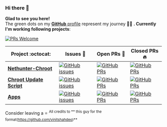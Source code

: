 ### Hi there 👋
**Glad to see you here!** <br> The green dots on my [**GitHub** profile](https://github.com/JakeFrosty?tab=repositories) represent my journey :running_man: **. Currently I'm working following projects**:

[![PRs Welcome](https://img.shields.io/badge/PRs-welcome-brightgreen.svg?style=flat&logo=github)](https://github.com/JakeFrosty)

|      Project :octocat:   |     Issues :bug:   | Open PRs :bell:  | Closed PRs :fire:  |
|-------------|-------------------|---|---|
| [**Nethunter-Chroot**](https://github.com/JakeFrosty/Nethunter-Chroot) | [![GitHub issues](https://img.shields.io/github/issues/JakeFrosty/Nethunter-Chroot?color=green&logo=github&style=flat)](https://github.com/JakeFrosty/Nethunter-Chroot/issues) | [![GitHub PRs](https://img.shields.io/github/issues-pr/JakeFrosty/Nethunter-Chroot?style=flat&logo=github)](https://github.com/JakeFrosty/Nethunter-Chroot/pulls)  | [![GitHub PRs](https://img.shields.io/github/issues-pr-closed/JakeFrosty/Nethunter-Chroot?style=flat&color=critical&logo=github)](https://github.com/JakeFrosty/Nethunter-Chroot/pulls?q=is%3Apr+is%3Aclosed)  |
| [**Chroot Update Script**](https://github.com/JakeFrosty/ChrootUpdateScript) | [![GitHub issues](https://img.shields.io/github/issues/JakeFrosty/ChrootUpdateScript?color=green&logo=github&style=flat)](https://github.com/JakeFrosty/ChrootUpdateScript/issues) | [![GitHub PRs](https://img.shields.io/github/issues-pr/JakeFrosty/ChrootUpdateScript?style=flat&logo=github)](https://github.com/JakeFrosty/ChrootUpdateScript/pulls)  | [![GitHub PRs](https://img.shields.io/github/issues-pr-closed/JakeFrosty/ChrootUpdateScript?style=flat&color=critical&logo=github)](https://github.com/JakeFrosty/ChrootUpdateScript/pulls?q=is%3Apr+is%3Aclosed)  |
| [**Apps**](https://github.com/JakeFrosty/Apps) | [![GitHub issues](https://img.shields.io/github/issues/JakeFrosty/Apps?color=green&logo=github&style=flat)](https://github.com/JakeFrosty/Apps/issues) | [![GitHub PRs](https://img.shields.io/github/issues-pr/JakeFrosty/Apps?style=flat&logo=github)](https://github.com/JakeFrosty/Apps/pulls)  | [![GitHub PRs](https://img.shields.io/github/issues-pr-closed/JakeFrosty/Apps?style=flat&color=critical&logo=github)](https://github.com/JakeFrosty/Apps/pulls?q=is%3Apr+is%3Aclosed)  |
Consider leaving a :star:
<sup>All credits to ** this guy for the format(https://github.com/vinitshahdeo)**</sup>
<!--
